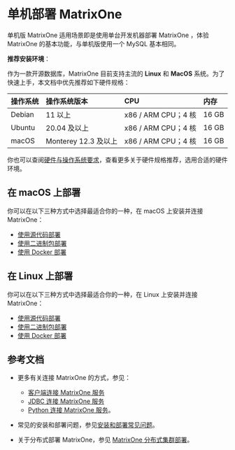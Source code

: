 # **单机部署 MatrixOne**

单机版 MatrixOne 适用场景即是使用单台开发机器部署 MatrixOne ，体验 MatrixOne 的基本功能，与单机版使用一个 MySQL 基本相同。

**推荐安装环境**：

作为一款开源数据库，MatrixOne 目前支持主流的 **Linux** 和 **MacOS** 系统。为了快速上手，本文档中优先推荐如下硬件规格：

|操作系统 |操作系统版本 | CPU     | 内存 |
| :------ |:------ | :------ | :----- |
|Debian| 11 以上 | x86 / ARM CPU；4 核 | 16 GB |
|Ubuntu| 20.04 及以上 | x86 / ARM CPU；4 核 | 16 GB |
|macOS| Monterey 12.3 及以上 | x86 / ARM CPU；4 核 | 16 GB |

你也可以查阅[硬件与操作系统要求](../FAQs/deployment-faqs.md)，查看更多关于硬件规格推荐，选用合适的硬件环境。

## **在 macOS 上部署**

你可以在以下三种方式中选择最适合你的一种，在 macOS 上安装并连接 MatrixOne：

- [使用源代码部署](install-on-macos/install-on-macos-method1.md)
- [使用二进制包部署](install-on-macos/install-on-macos-method2.md)
- [使用 Docker 部署](install-on-macos/install-on-macos-method3.md)

## **在 Linux 上部署**

你可以在以下三种方式中选择最适合你的一种，在 Linux 上安装并连接 MatrixOne：

- [使用源代码部署](install-on-linux/install-on-linux-method1.md)
- [使用二进制包部署](install-on-linux/install-on-linux-method2.md)
- [使用 Docker 部署](install-on-linux/install-on-linux-method3.md)

## 参考文档

- 更多有关连接 MatrixOne 的方式，参见：

    * [客户端连接 MatrixOne 服务](../Develop/connect-mo/database-client-tools.md)
    * [JDBC 连接 MatrixOne 服务](../Develop/connect-mo/java-connect-to-matrixone/connect-mo-with-jdbc.md)
    * [Python 连接 MatrixOne 服务](../Develop/connect-mo/python-connect-to-matrixone.md)。

- 常见的安装和部署问题，参见[安装和部署常见问题](../FAQs/deployment-faqs.md)。

- 关于分布式部署 MatrixOne，参见 [MatrixOne 分布式集群部署](../Deploy/deploy-MatrixOne-cluster.md)。
